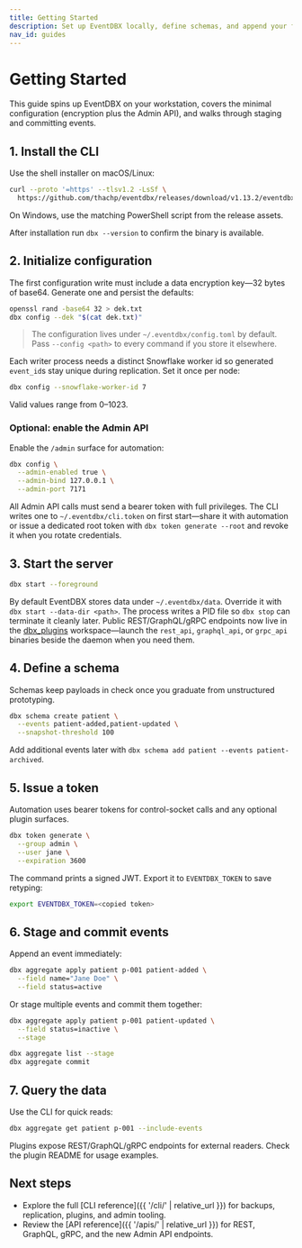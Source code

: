 ```yaml
---
title: Getting Started
description: Set up EventDBX locally, define schemas, and append your first event.
nav_id: guides
---
```


# Getting Started

This guide spins up EventDBX on your workstation, covers the minimal configuration (encryption plus the Admin API), and walks through staging and committing events.

## 1. Install the CLI

Use the shell installer on macOS/Linux:

```bash
curl --proto '=https' --tlsv1.2 -LsSf \
  https://github.com/thachp/eventdbx/releases/download/v1.13.2/eventdbx-installer.sh | sh
```

On Windows, use the matching PowerShell script from the release assets.

After installation run `dbx --version` to confirm the binary is available.

## 2. Initialize configuration

The first configuration write must include a data encryption key—32 bytes of base64. Generate one and persist the defaults:

```bash
openssl rand -base64 32 > dek.txt
dbx config --dek "$(cat dek.txt)"
```

> The configuration lives under `~/.eventdbx/config.toml` by default. Pass `--config <path>` to every command if you store it elsewhere.

Each writer process needs a distinct Snowflake worker id so generated `event_id`s stay unique during replication. Set it once per node:

```bash
dbx config --snowflake-worker-id 7
```

Valid values range from 0–1023.

### Optional: enable the Admin API

Enable the `/admin` surface for automation:

```bash
dbx config \
  --admin-enabled true \
  --admin-bind 127.0.0.1 \
  --admin-port 7171
```

All Admin API calls must send a bearer token with full privileges. The CLI writes one to `~/.eventdbx/cli.token` on first start—share it with automation or issue a dedicated root token with `dbx token generate --root` and revoke it when you rotate credentials.

## 3. Start the server

```bash
dbx start --foreground
```

By default EventDBX stores data under `~/.eventdbx/data`. Override it with `dbx start --data-dir <path>`. The process writes a PID file so `dbx stop` can terminate it cleanly later. Public REST/GraphQL/gRPC endpoints now live in the [dbx_plugins](https://github.com/thachp/dbx_plugins) workspace—launch the `rest_api`, `graphql_api`, or `grpc_api` binaries beside the daemon when you need them.

## 4. Define a schema

Schemas keep payloads in check once you graduate from unstructured prototyping.

```bash
dbx schema create patient \
  --events patient-added,patient-updated \
  --snapshot-threshold 100
```

Add additional events later with `dbx schema add patient --events patient-archived`.

## 5. Issue a token

Automation uses bearer tokens for control-socket calls and any optional plugin surfaces.

```bash
dbx token generate \
  --group admin \
  --user jane \
  --expiration 3600
```

The command prints a signed JWT. Export it to `EVENTDBX_TOKEN` to save retyping:

```bash
export EVENTDBX_TOKEN=<copied token>
```

## 6. Stage and commit events

Append an event immediately:

```bash
dbx aggregate apply patient p-001 patient-added \
  --field name="Jane Doe" \
  --field status=active
```

Or stage multiple events and commit them together:

```bash
dbx aggregate apply patient p-001 patient-updated \
  --field status=inactive \
  --stage

dbx aggregate list --stage
dbx aggregate commit
```

## 7. Query the data

Use the CLI for quick reads:

```bash
dbx aggregate get patient p-001 --include-events
```

Plugins expose REST/GraphQL/gRPC endpoints for external readers. Check the plugin README for usage examples.

## Next steps

- Explore the full [CLI reference]({{ '/cli/' | relative_url }}) for backups, replication, plugins, and admin tooling.
- Review the [API reference]({{ '/apis/' | relative_url }}) for REST, GraphQL, gRPC, and the new Admin API endpoints.
